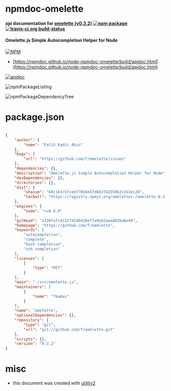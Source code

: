# npmdoc-omelette

#### api documentation for  [omelette (v0.3.2)](https://github.com/f/omelette)  [![npm package](https://img.shields.io/npm/v/npmdoc-omelette.svg?style=flat-square)](https://www.npmjs.org/package/npmdoc-omelette) [![travis-ci.org build-status](https://api.travis-ci.org/npmdoc/node-npmdoc-omelette.svg)](https://travis-ci.org/npmdoc/node-npmdoc-omelette)

#### Omelette.js Simple Autocompletion Helper for Node

[![NPM](https://nodei.co/npm/omelette.png?downloads=true&downloadRank=true&stars=true)](https://www.npmjs.com/package/omelette)

- [https://npmdoc.github.io/node-npmdoc-omelette/build/apidoc.html](https://npmdoc.github.io/node-npmdoc-omelette/build/apidoc.html)

[![apidoc](https://npmdoc.github.io/node-npmdoc-omelette/build/screenCapture.buildCi.browser.%252Ftmp%252Fbuild%252Fapidoc.html.png)](https://npmdoc.github.io/node-npmdoc-omelette/build/apidoc.html)

![npmPackageListing](https://npmdoc.github.io/node-npmdoc-omelette/build/screenCapture.npmPackageListing.svg)

![npmPackageDependencyTree](https://npmdoc.github.io/node-npmdoc-omelette/build/screenCapture.npmPackageDependencyTree.svg)



# package.json

```json

{
    "author": {
        "name": "Fatih Kadir Akın"
    },
    "bugs": {
        "url": "https://github.com/f/omelette/issues"
    },
    "dependencies": {},
    "description": "Omelette.js Simple Autocompletion Helper for Node",
    "devDependencies": {},
    "directories": {},
    "dist": {
        "shasum": "68c1b3c57ced778b4e67d8637d2559b2c1b3ec26",
        "tarball": "https://registry.npmjs.org/omelette/-/omelette-0.3.2.tgz"
    },
    "engines": {
        "node": ">=0.8.0"
    },
    "gitHead": "a3307afc4131741d0416e7fa0e82aea481ba6e49",
    "homepage": "https://github.com/f/omelette",
    "keywords": [
        "autocompletion",
        "complete",
        "bash completion",
        "zsh completion"
    ],
    "licenses": [
        {
            "type": "MIT"
        }
    ],
    "main": "./src/omelette.js",
    "maintainers": [
        {
            "name": "fkadev"
        }
    ],
    "name": "omelette",
    "optionalDependencies": {},
    "repository": {
        "type": "git",
        "url": "git://github.com/f/omelette.git"
    },
    "scripts": {},
    "version": "0.3.2"
}
```



# misc
- this document was created with [utility2](https://github.com/kaizhu256/node-utility2)
